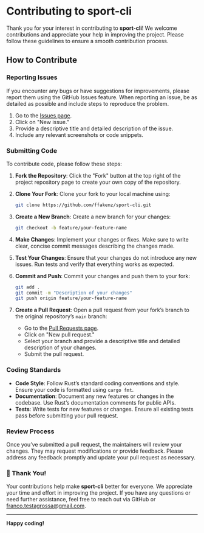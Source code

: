 # Contributing to sport-cli

Thank you for your interest in contributing to **sport-cli**! We welcome contributions and appreciate your help in improving the project. Please follow these guidelines to ensure a smooth contribution process.

## How to Contribute

### Reporting Issues

If you encounter any bugs or have suggestions for improvements, please report them using the GitHub Issues feature. When reporting an issue, be as detailed as possible and include steps to reproduce the problem.

1. Go to the [Issues page](https://github.com/ffakenz/sport-cli/issues).
2. Click on "New issue."
3. Provide a descriptive title and detailed description of the issue.
4. Include any relevant screenshots or code snippets.

### Submitting Code

To contribute code, please follow these steps:

1. **Fork the Repository**: Click the "Fork" button at the top right of the project repository page to create your own copy of the repository.

2. **Clone Your Fork**: Clone your fork to your local machine using:
   ```sh
   git clone https://github.com/ffakenz/sport-cli.git
   ```

3. **Create a New Branch**: Create a new branch for your changes:
   ```sh
   git checkout -b feature/your-feature-name
   ```

4. **Make Changes**: Implement your changes or fixes. Make sure to write clear, concise commit messages describing the changes made.

5. **Test Your Changes**: Ensure that your changes do not introduce any new issues. Run tests and verify that everything works as expected.

6. **Commit and Push**: Commit your changes and push them to your fork:
   ```sh
   git add .
   git commit -m "Description of your changes"
   git push origin feature/your-feature-name
   ```

7. **Create a Pull Request**: Open a pull request from your fork’s branch to the original repository’s `main` branch:
   - Go to the [Pull Requests page](https://github.com/ffakenz/sport-cli/pulls).
   - Click on "New pull request."
   - Select your branch and provide a descriptive title and detailed description of your changes.
   - Submit the pull request.

### Coding Standards

- **Code Style**: Follow Rust’s standard coding conventions and style. Ensure your code is formatted using `cargo fmt`.
- **Documentation**: Document any new features or changes in the codebase. Use Rust’s documentation comments for public APIs.
- **Tests**: Write tests for new features or changes. Ensure all existing tests pass before submitting your pull request.

### Review Process

Once you’ve submitted a pull request, the maintainers will review your changes. They may request modifications or provide feedback. Please address any feedback promptly and update your pull request as necessary.

### 🙏 Thank You!

Your contributions help make **sport-cli** better for everyone. We appreciate your time and effort in improving the project. If you have any questions or need further assistance, feel free to reach out via GitHub or [franco.testagrossa@gmail.com](mailto:franco.testagrossa@gmail.com).

---

**Happy coding!**
